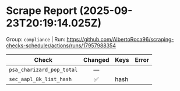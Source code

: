 # Scrape Report (2025-09-23T20:19:14.025Z)

Group: `compliance`  |  Run: https://github.com/AlbertoRoca96/scraping-checks-scheduler/actions/runs/17957988354

| Check | Changed | Keys | Error |
|---|:---:|:--|:--|
| `psa_charizard_pop_total` | — |  |  |
| `sec_aapl_8k_list_hash` | ✅ | hash |  |
